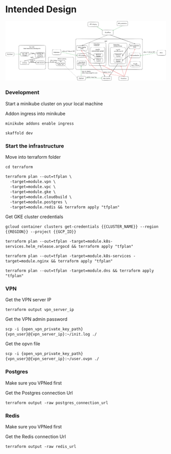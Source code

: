 # Intended Design

![Design](design.png)

### Development

Start a minikube cluster on your local machine 

Addon ingress into minikube

```
minikube addons enable ingress
```

```
skaffold dev
```

### Start the infrastructure

Move into terraform folder

```
cd terraform
```

```
terraform plan --out=tfplan \
  -target=module.vpn \
  -target=module.vpc \
  -target=module.gke \
  -target=module.cloudbuild \
  -target=module.postgres \
  -target=module.redis && terraform apply "tfplan"
```

Get GKE cluster credentials

```
gcloud container clusters get-credentials {{CLUSTER_NAME}} --region {{REGION}} --project {{GCP_ID}}
```

```
terraform plan --out=tfplan -target=module.k8s-services.helm_release.argocd && terraform apply "tfplan"
```

```
terraform plan --out=tfplan -target=module.k8s-services -target=module.nginx && terraform apply "tfplan"
```

```
terraform plan --out=tfplan -target=module.dns && terraform apply "tfplan"
```

### VPN

Get the VPN server IP

```
terraform output vpn_server_ip
```

Get the VPN admin password

```
scp -i {open_vpn_private_key_path} {vpn_user}@{vpn_server_ip}:~/init.log ./
```

Get the opvn file

```
scp -i {open_vpn_private_key_path} {vpn_user}@{vpn_server_ip}:~/user.ovpn ./
```

### Postgres

Make sure you VPNed first

Get the Postgres connection Url

```
terraform output -raw postgres_connection_url
```

### Redis

Make sure you VPNed first

Get the Redis connection Url

```
terraform output -raw redis_url
```